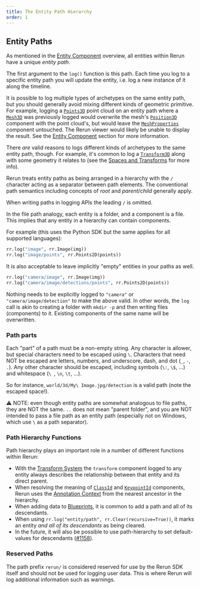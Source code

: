 ```yaml
---
title: The Entity Path Hierarchy
order: 1
---
```


## Entity Paths
As mentioned in the [Entity Component](entity-component.md) overview, all entities within Rerun have a unique _entity path_.

The first argument to the `log()` function is this path. Each time you log to a specific entity path you will update the entity, i.e. log a new instance of it along the timeline.

It is possible to log multiple types of archetypes on the same entity path, but you should generally avoid mixing different kinds of geometric primitive. For example, logging a [`Points3D`](../reference/types/archetypes/points3d.md) point cloud on an entity path where a [`Mesh3D`](../reference/types/archetypes/mesh3d.md) was previously logged would overwrite the mesh's [`Position3D`](../reference/types/components/position3d.md) component with the point cloud's, but would leave the [`MeshProperties`](../reference/types/components/mesh_properties.md) component untouched. The Rerun viewer would likely be unable to display the result. See the [Entity Component](entity-component.md) section for more information.

There _are_ valid reasons to logs different kinds of archetypes to the same entity path, though. For example, it's common to log a [`Transform3D`](../reference/types/archetypes/transform3d.md) along with some geometry it relates to (see the [Spaces and Transforms](spaces-and-transforms.md) for more info).

Rerun treats entity paths as being arranged in a hierarchy with the `/` character acting as a separator between path
elements. The conventional path semantics including concepts of *root* and *parent*/*child* generally apply.

When writing paths in logging APIs the leading `/` is omitted.

In the file path analogy, each entity is a folder, and a component is a file.
This implies that any entity in a hierarchy can contain components.

For example (this uses the Python SDK but the same applies for all supported languages):

```python
rr.log("image", rr.Image(img))
rr.log("image/points", rr.Points2D(points))
```

It is also acceptable to leave implicitly "empty" entities in your paths as well.
```python
rr.log("camera/image", rr.Image(img))
rr.log("camera/image/detections/points", rr.Points2D(points))
```

Nothing needs to be explicitly logged to `"camera"` or `"camera/image/detection"` to make the above valid.
In other words, the `log` call is akin to creating a folder with `mkdir -p` and then writing files (components) to it.
Existing components of the same name will be overwritten.

### Path parts

Each "part" of a path must be a non-empty string. Any character is allower, but special characters need to be escaped using `\`.
Characters that need NOT be escaped are letters, numbers, and underscore, dash, and dot (`_`, `-`, `.`).
Any other character should be escaped, including symbols (`\:`, `\$`, …) and whitespace (`\ `, `\n`, `\t`, …).

So for instance, `world/3d/My\ Image.jpg/detection` is a valid path (note the escaped space!).

⚠️ NOTE: even though entity paths are somewhat analogous to file paths, they are NOT the same. `..` does not mean "parent folder", and you are NOT intended to pass a file path as an entity path (especially not on Windows, which use `\` as a path separator).

### Path Hierarchy Functions
Path hierarchy plays an important role in a number of different functions within Rerun:

 * With the [Transform System](spaces-and-transforms.md) the `transform` component logged to any entity always describes
the relationship between that entity and its direct parent.
 * When resolving the meaning of [`ClassId`](../reference/types/components/class_id.md) and [`KeypointId`](../reference/types/components/keypoint_id.md) components, Rerun uses the [Annotation Context](annotation-context.md) from the nearest ancestor in the hierarchy.
 * When adding data to [Blueprints](../reference/viewer/blueprint.md), it is common to add a path and all of its descendants.
 * When using `rr.log("entity/path", rr.Clear(recursive=True))`, it marks an entity *and all of its descendants* as being cleared.
 * In the future, it will also be possible to use path-hierarchy to set default-values for descendants
   ([#1158](https://github.com/rerun-io/rerun/issues/1158)).

### Reserved Paths

The path prefix `rerun/` is considered reserved for use by the Rerun SDK itself and should not be used for logging
user data. This is where Rerun will log additional information such as warnings.
